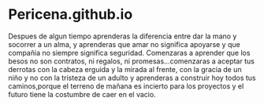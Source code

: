 # Pericena.github.io
Despues de algun tiempo aprenderas la diferencia entre dar la mano y socorrer a un alma,  y aprenderas que amar no significa apoyarse y que compañia no siempre significa seguridad.  Comenzaras a aprender que los besos no son contratos, ni regalos,  ni promesas…comenzaras a aceptar tus derrotas con la cabeza erguida y  la mirada al frente, con la gracia de un niño y no con la tristeza de un adulto y aprenderas  a construir hoy todos tus caminos,porque el terreno de mañana es incierto para los proyectos  y el futuro tiene la costumbre de caer en el vacio.
